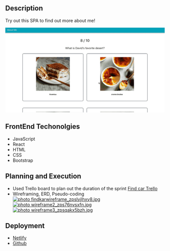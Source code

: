 ## Description
Try out this SPA to find out more about me!

![Demo](./src/components/img/aboutgif.gif)

## FrontEnd Techonolgies
* JavaScript
* React
* HTML
* CSS
* Bootstrap

## Planning and Execution
* Used Trello board to plan out the duration of the sprint
  <a href="https://trello.com/b/VEd6pEiM/car-it">Find car Trello</a>
* Wireframing, ERD, Pseudo-coding
<a href="http://s61.photobucket.com/user/mx22o/media/findkarwireframe_zpslyjlhxy8.jpg.html" target="_blank"><img src="./app/assets/images/pic2.png" border="0" alt=" photo findkarwireframe_zpslyjlhxy8.jpg"/></a>
<a href="http://s61.photobucket.com/user/mx22o/media/wireframe2_zps76nvsxfn.jpg.html" target="_blank"><img src="./app/assets/images/pic3.png" border="0" alt=" photo wireframe2_zps76nvsxfn.jpg"/></a>
<a href="http://s61.photobucket.com/user/mx22o/media/wireframe3_zpsqakx5bzh.jpg.html" target="_blank"><img src="./app/assets/images/pic4.png" border="0" alt=" photo wireframe3_zpsqakx5bzh.jpg"/></a>  

## Deployment
* <a href="https://github.com/davyoon/about-me-react">Netlify</a>
* <a href="https://github.com/davyoon/about-me-react">Github</a>
